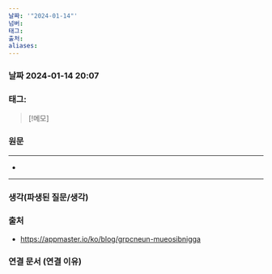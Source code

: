 ```yaml
---
날짜: '"2024-01-14"'
넘버: 
태그: 
출처: 
aliases:
---
```

### 날짜  2024-01-14 20:07

### 태그:

>[!메모]
>

### 원문
---
- 
---
### 생각(파생된 질문/생각)

### 출처
- https://appmaster.io/ko/blog/grpcneun-mueosibnigga

### 연결 문서 (연결 이유)
